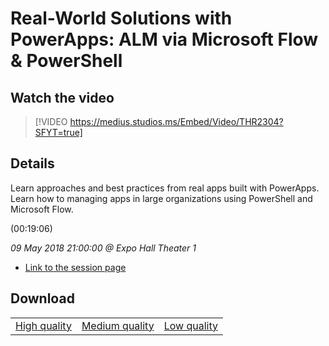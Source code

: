 # Real-World Solutions with PowerApps: ALM via Microsoft Flow & PowerShell

## Watch the video
> [!VIDEO https://medius.studios.ms/Embed/Video/THR2304?SFYT=true]

## Details

<p>Learn approaches and best practices from real apps built with PowerApps. Learn how to managing apps in large organizations using PowerShell and Microsoft Flow.</p> (00:19:06)

*09 May 2018 21:00:00 @ Expo Hall Theater 1*

- [Link to the session page](https://channel9.msdn.com/Events/Build/2018/THR2304)

## Download

||||
|:--:|:----:|:-:|
|[High quality](https://sec.ch9.ms/ch9/72bb/25e80c30-5af7-430c-a722-e617de9072bb/THR2304_high.mp4)|[Medium quality](https://sec.ch9.ms/ch9/72bb/25e80c30-5af7-430c-a722-e617de9072bb/THR2304_mid.mp4)|[Low quality](https://sec.ch9.ms/ch9/72bb/25e80c30-5af7-430c-a722-e617de9072bb/THR2304.mp4)